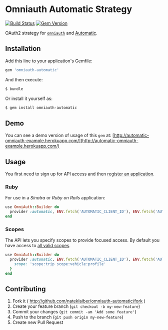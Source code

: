 # Omniauth Automatic Strategy

[![Build Status](https://travis-ci.org/nateklaiber/omniauth-automatic.png)](https://travis-ci.org/nateklaiber/omniauth-automatic)
[![Gem Version](https://badge.fury.io/rb/omniauth-automatic.svg)](http://badge.fury.io/rb/omniauth-automatic)

OAuth2 strategy for [`omniauth`](http://rubygems.org/gems/omniauth) and
[Automatic](https://developer.automatic.com/).

## Installation

Add this line to your application's Gemfile:

```sh
gem 'omniauth-automatic'
```

And then execute:

```sh
$ bundle
```

Or install it yourself as:

```sh
$ gem install omniauth-automatic
```

## Demo

You can see a demo version of usage of this `gem` at: [http://automatic-omniauth-example.herokuapp.com/](http://automatic-omniauth-example.herokuapp.com/)

## Usage

You first need to sign up for API access and then [register an
application](https://developer.automatic.com/dashboard/).

### Ruby

For use in a _Sinatra_ or _Ruby on Rails_ application:

```ruby
use OmniAuth::Builder do
  provider :automatic, ENV.fetch('AUTOMATIC_CLIENT_ID'), ENV.fetch('AUTOMATIC_CLIENT_SECRET')
end
```

### Scopes

The API lets you specify scopes to provide focused access. By default
you have access to [all valid scopes](https://developer.automatic.com/documentation/#scopes).

```ruby
use OmniAuth::Builder do
  provider :automatic, ENV.fetch('AUTOMATIC_CLIENT_ID'), ENV.fetch('AUTOMATIC_CLIENT_SECRET'), {
    scope: 'scope:trip scope:vehicle:profile'
  }
end
```


## Contributing

1. Fork it ( http://github.com/nateklaiber/omniauth-automatic/fork )
2. Create your feature branch (`git checkout -b my-new-feature`)
3. Commit your changes (`git commit -am 'Add some feature'`)
4. Push to the branch (`git push origin my-new-feature`)
5. Create new Pull Request

